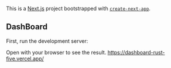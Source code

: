 This is a [Next.js](https://nextjs.org/) project bootstrapped with [`create-next-app`](https://github.com/vercel/next.js/tree/canary/packages/create-next-app).

## DashBoard

First, run the development server:

Open with your browser to see the result. https://dashboard-rust-five.vercel.app/


